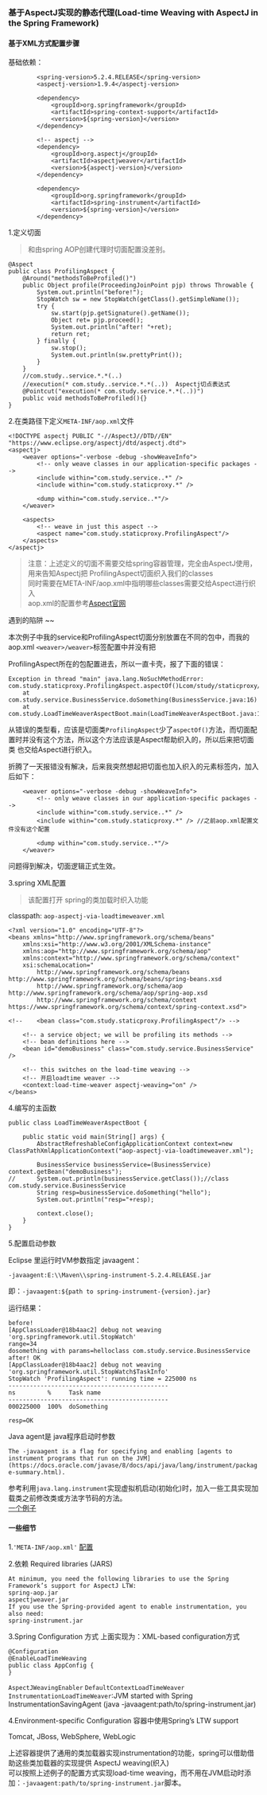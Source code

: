 ### 基于AspectJ实现的静态代理(Load-time Weaving with AspectJ in the Spring Framework)

#### 基于XML方式配置步骤

基础依赖： 

```
		<spring-version>5.2.4.RELEASE</spring-version>
		<aspectj-version>1.9.4</aspectj-version>
		
		<dependency>
			<groupId>org.springframework</groupId>
			<artifactId>spring-context-support</artifactId>
			<version>${spring-version}</version>
		</dependency>

		<!-- aspectj -->
		<dependency>
			<groupId>org.aspectj</groupId>
			<artifactId>aspectjweaver</artifactId>
			<version>${aspectj-version}</version>
		</dependency>
		
		<dependency>
			<groupId>org.springframework</groupId>
			<artifactId>spring-instrument</artifactId>
			<version>${spring-version}</version>
		</dependency>
```


1.定义切面

>和由spring AOP创建代理时切面配置没差别。  


```
@Aspect
public class ProfilingAspect {
    @Around("methodsToBeProfiled()")
    public Object profile(ProceedingJoinPoint pjp) throws Throwable {
    	System.out.println("before!");
        StopWatch sw = new StopWatch(getClass().getSimpleName());
        try {
            sw.start(pjp.getSignature().getName());
            Object ret= pjp.proceed();
            System.out.println("after! "+ret);
            return ret;
        } finally {
            sw.stop();
            System.out.println(sw.prettyPrint());
        }
    }
    //com.study..service.*.*(..)
    //execution(* com.study..service.*.*(..))  Aspectj切点表达式
    @Pointcut("execution(* com.study.service.*.*(..))")
    public void methodsToBeProfiled(){}
}
```

2.在类路径下定义`META-INF/aop.xml`文件    

```
<!DOCTYPE aspectj PUBLIC "-//AspectJ//DTD//EN" "https://www.eclipse.org/aspectj/dtd/aspectj.dtd">
<aspectj>
    <weaver options="-verbose -debug -showWeaveInfo">
        <!-- only weave classes in our application-specific packages -->
        <include within="com.study.service..*" />
        <include within="com.study.staticproxy.*" />
        
        <dump within="com.study.service..*"/> 
    </weaver>

    <aspects>
        <!-- weave in just this aspect -->
        <aspect name="com.study.staticproxy.ProfilingAspect"/>
    </aspects>
</aspectj>

```

> 注意：上述定义的切面不需要交给spring容器管理，完全由AspectJ使用，用来告知Aspectj把 ProfilingAspect切面织入我们的classes  
> 同时需要在META-INF/aop.xml中指明哪些classes需要交给Aspect进行织入    
> aop.xml的配置参考[Aspect官网](https://www.eclipse.org/aspectj/doc/released/devguide/ltw-configuration.html)

 遇到的陷阱  ~~  

本次例子中我的service和ProfilingAspect切面分别放置在不同的包中，而我的aop.xml `<weaver>/weaver>`标签配置中并没有把

ProfilingAspect所在的包配置进去，所以一直卡壳，报了下面的错误：  

```
Exception in thread "main" java.lang.NoSuchMethodError: com.study.staticproxy.ProfilingAspect.aspectOf()Lcom/study/staticproxy/ProfilingAspect;
	at com.study.service.BusinessService.doSomething(BusinessService.java:16)
	at com.study.LoadTimeWeaverAspectBoot.main(LoadTimeWeaverAspectBoot.java:18)
```
从错误的类型看，应该是切面类`ProfilingAspect`少了`aspectOf()`方法，而切面配置时并没有这个方法，所以这个方法应该是Aspect帮助织入的，所以后来把切面类
也交给Aspect进行织入。  


折腾了一天报错没有解决，后来我突然想起把切面也加入织入的元素标签内，加入后如下：  

```
    <weaver options="-verbose -debug -showWeaveInfo">
        <!-- only weave classes in our application-specific packages -->
        <include within="com.study.service..*" />
        <include within="com.study.staticproxy.*" /> //之前aop.xml配置文件没有这个配置
        
        <dump within="com.study.service..*"/> 
    </weaver>
```
问题得到解决，切面逻辑正式生效。


3.spring XML配置  
>该配置打开 spring的类加载时织入功能

classpath: `aop-aspectj-via-loadtimeweaver.xml`  

```
<?xml version="1.0" encoding="UTF-8"?>
<beans xmlns="http://www.springframework.org/schema/beans"
	xmlns:xsi="http://www.w3.org/2001/XMLSchema-instance"
	xmlns:aop="http://www.springframework.org/schema/aop"
	xmlns:context="http://www.springframework.org/schema/context"
	xsi:schemaLocation="
        http://www.springframework.org/schema/beans http://www.springframework.org/schema/beans/spring-beans.xsd
        http://www.springframework.org/schema/aop http://www.springframework.org/schema/aop/spring-aop.xsd
        http://www.springframework.org/schema/context https://www.springframework.org/schema/context/spring-context.xsd">

<!-- 	<bean class="com.study.staticproxy.ProfilingAspect"/> -->

	<!-- a service object; we will be profiling its methods -->
	<!-- bean definitions here -->
	<bean id="demoBusiness" class="com.study.service.BusinessService" />

    <!-- this switches on the load-time weaving -->
	<!-- 开启loadtime weaver -->
    <context:load-time-weaver aspectj-weaving="on" />
</beans>
```

4.编写的主函数  

```
public class LoadTimeWeaverAspectBoot {

	public static void main(String[] args) {
		AbstractRefreshableConfigApplicationContext context=new ClassPathXmlApplicationContext("aop-aspectj-via-loadtimeweaver.xml");
		
		BusinessService businessService=(BusinessService) context.getBean("demoBusiness");
//		System.out.println(businessService.getClass());//class com.study.service.BusinessService
		String resp=businessService.doSomething("hello");
		System.out.println("resp="+resp);
		
		context.close();
	}
}
```

5.配置启动参数

Eclipse 里运行时VM参数指定 javaagent： 

`-javaagent:E:\\Maven\\spring-instrument-5.2.4.RELEASE.jar` 

即：`-javaagent:${path to spring-instrument-{version}.jar}` 


运行结果：		

```
before!
[AppClassLoader@18b4aac2] debug not weaving 'org.springframework.util.StopWatch'
range=34
dosomething with params=helloclass com.study.service.BusinessService
after! OK
[AppClassLoader@18b4aac2] debug not weaving 'org.springframework.util.StopWatch$TaskInfo'
StopWatch 'ProfilingAspect': running time = 225000 ns
---------------------------------------------
ns         %     Task name
---------------------------------------------
000225000  100%  doSomething

resp=OK

```

Java agent是 java程序启动时参数

`The -javaagent is a flag for specifying and enabling [agents to instrument programs that run on the JVM](https://docs.oracle.com/javase/8/docs/api/java/lang/instrument/package-summary.html). `  

参考利用`java.lang.instrument`实现虚拟机启动(初始化)时，加入一些工具实现加载类之前修改类或方法字节码的方法。  
[一个例子](https://github.com/PowerEdgware/instrument-demo.git)




#### 一些细节 

1.`'META-INF/aop.xml'` [配置](https://www.eclipse.org/aspectj/doc/released/devguide/ltw-configuration.html)  

2.依赖 Required libraries (JARS)  

```
At minimum, you need the following libraries to use the Spring Framework’s support for AspectJ LTW:
spring-aop.jar
aspectjweaver.jar
If you use the Spring-provided agent to enable instrumentation, you also need:
spring-instrument.jar
```

3.Spring Configuration 方式  上面实现为：XML-based configuration方式   

```
@Configuration
@EnableLoadTimeWeaving
public class AppConfig {
}

```

`AspectJWeavingEnabler` `DefaultContextLoadTimeWeaver`  
`InstrumentationLoadTimeWeaver`:JVM started with Spring InstrumentationSavingAgent (java -javaagent:path/to/spring-instrument.jar)  


4.Environment-specific Configuration 容器中使用Spring’s LTW support  

Tomcat, JBoss, WebSphere, WebLogic  

上述容器提供了通用的类加载器实现instrumentation的功能，spring可以借助借助这些类加载器的实现提供 AspectJ weaving(织入)  
可以按照上述例子的配置方式实现load-time weaving，而不用在JVM启动时添加：`-javaagent:path/to/spring-instrument.jar`脚本。  






